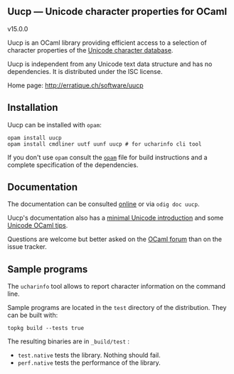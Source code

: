 Uucp — Unicode character properties for OCaml
-------------------------------------------------------------------------------
v15.0.0

Uucp is an OCaml library providing efficient access to a selection of
character properties of the [Unicode character database][1].

Uucp is independent from any Unicode text data structure and has no
dependencies. It is distributed under the ISC license.

[1]: http://www.unicode.org/reports/tr44/

Home page: http://erratique.ch/software/uucp  

## Installation

Uucp can be installed with `opam`:

    opam install uucp
    opam install cmdliner uutf uunf uucp # for ucharinfo cli tool

If you don't use `opam` consult the [`opam`](opam) file for build
instructions and a complete specification of the dependencies.


## Documentation

The documentation can be consulted [online][doc] or via `odig doc uucp`.

Uucp's documentation also has a [minimal Unicode introduction][intro] and
some [Unicode OCaml tips][tips].

Questions are welcome but better asked on the [OCaml forum][ocaml-forum] 
than on the issue tracker.

[doc]: http://erratique.ch/software/uucp/doc/
[intro]: http://erratique.ch/software/uucp/doc/unicode.html#minimal
[tips]: http://erratique.ch/software/uucp/doc/unicode.html#tips
[ocaml-forum]: https://discuss.ocaml.org/


## Sample programs

The `ucharinfo` tool allows to report character information on the
command line.

Sample programs are located in the `test` directory of the
distribution. They can be built with:

    topkg build --tests true
    
The resulting binaries are in `_build/test` :

- `test.native` tests the library. Nothing should fail.
- `perf.native` tests the performance of the library.
